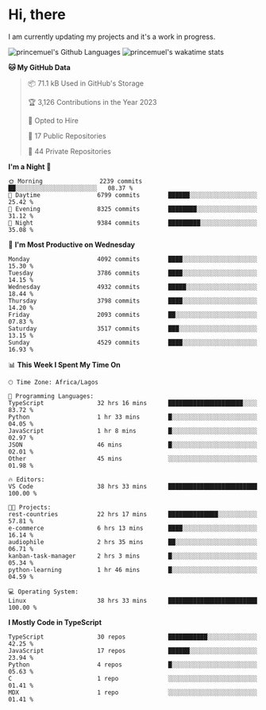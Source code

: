 # Hi, there

<!--
**princemuel/princemuel** is a ✨ _special_ ✨ repository because its `README.md` (this file) appears on your GitHub profile.

Here are some ideas to get you started:

- 🔭 I’m currently working on ...
- 🌱 I’m currently learning ...
- 👯 I’m looking to collaborate on ...
- 🤔 I’m looking for help with ...
- 💬 Ask me about ...
- 📫 How to reach me: ...
- 😄 Pronouns: ...
- ⚡ Fun fact: ...
-->

I am currently updating my projects and it's a work in progress.

![princemuel's Github Languages](https://github-readme-stats.vercel.app/api/top-langs/?username=princemuel&text_color=586069&layout=compact&hide_border=true&title_color=0366d6&count_private=true&include_all_commits=true&theme=tokyonight&show_icons=true)
![princemuel's wakatime stats](https://github-readme-stats.vercel.app/api/wakatime?username=princemuel&text_color=586069&layout=compact&hide_border=true&title_color=0366d6&count_private=true&include_all_commits=true&theme=tokyonight&show_icons=true)

<!--START_SECTION:waka-->
**🐱 My GitHub Data** 

> 📦 71.1 kB Used in GitHub's Storage 
 > 
> 🏆 3,126 Contributions in the Year 2023
 > 
> 💼 Opted to Hire
 > 
> 📜 17 Public Repositories 
 > 
> 🔑 44 Private Repositories 
 > 
**I'm a Night 🦉** 

```text
🌞 Morning                2239 commits        ██░░░░░░░░░░░░░░░░░░░░░░░   08.37 % 
🌆 Daytime                6799 commits        ██████░░░░░░░░░░░░░░░░░░░   25.42 % 
🌃 Evening                8325 commits        ████████░░░░░░░░░░░░░░░░░   31.12 % 
🌙 Night                  9384 commits        █████████░░░░░░░░░░░░░░░░   35.08 % 
```
📅 **I'm Most Productive on Wednesday** 

```text
Monday                   4092 commits        ████░░░░░░░░░░░░░░░░░░░░░   15.30 % 
Tuesday                  3786 commits        ████░░░░░░░░░░░░░░░░░░░░░   14.15 % 
Wednesday                4932 commits        █████░░░░░░░░░░░░░░░░░░░░   18.44 % 
Thursday                 3798 commits        ████░░░░░░░░░░░░░░░░░░░░░   14.20 % 
Friday                   2093 commits        ██░░░░░░░░░░░░░░░░░░░░░░░   07.83 % 
Saturday                 3517 commits        ███░░░░░░░░░░░░░░░░░░░░░░   13.15 % 
Sunday                   4529 commits        ████░░░░░░░░░░░░░░░░░░░░░   16.93 % 
```


📊 **This Week I Spent My Time On** 

```text
🕑︎ Time Zone: Africa/Lagos

💬 Programming Languages: 
TypeScript               32 hrs 16 mins      █████████████████████░░░░   83.72 % 
Python                   1 hr 33 mins        █░░░░░░░░░░░░░░░░░░░░░░░░   04.05 % 
JavaScript               1 hr 8 mins         █░░░░░░░░░░░░░░░░░░░░░░░░   02.97 % 
JSON                     46 mins             █░░░░░░░░░░░░░░░░░░░░░░░░   02.01 % 
Other                    45 mins             ░░░░░░░░░░░░░░░░░░░░░░░░░   01.98 % 

🔥 Editors: 
VS Code                  38 hrs 33 mins      █████████████████████████   100.00 % 

🐱‍💻 Projects: 
rest-countries           22 hrs 17 mins      ██████████████░░░░░░░░░░░   57.81 % 
e-commerce               6 hrs 13 mins       ████░░░░░░░░░░░░░░░░░░░░░   16.14 % 
audiophile               2 hrs 35 mins       ██░░░░░░░░░░░░░░░░░░░░░░░   06.71 % 
kanban-task-manager      2 hrs 3 mins        █░░░░░░░░░░░░░░░░░░░░░░░░   05.34 % 
python-learning          1 hr 46 mins        █░░░░░░░░░░░░░░░░░░░░░░░░   04.59 % 

💻 Operating System: 
Linux                    38 hrs 33 mins      █████████████████████████   100.00 % 
```

**I Mostly Code in TypeScript** 

```text
TypeScript               30 repos            ███████████░░░░░░░░░░░░░░   42.25 % 
JavaScript               17 repos            ██████░░░░░░░░░░░░░░░░░░░   23.94 % 
Python                   4 repos             █░░░░░░░░░░░░░░░░░░░░░░░░   05.63 % 
C                        1 repo              ░░░░░░░░░░░░░░░░░░░░░░░░░   01.41 % 
MDX                      1 repo              ░░░░░░░░░░░░░░░░░░░░░░░░░   01.41 % 
```




<!--END_SECTION:waka-->
